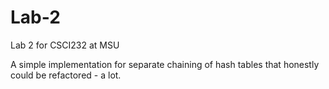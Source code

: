 # Lab-2
Lab 2 for CSCI232 at MSU

A simple implementation for separate chaining of hash tables that honestly could be refactored - a lot.
